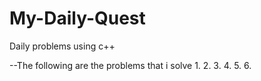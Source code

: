 # My-Daily-Quest
Daily problems using c++

--The following are the problems that i solve
1.
2.
3.
4.
5.
6.
